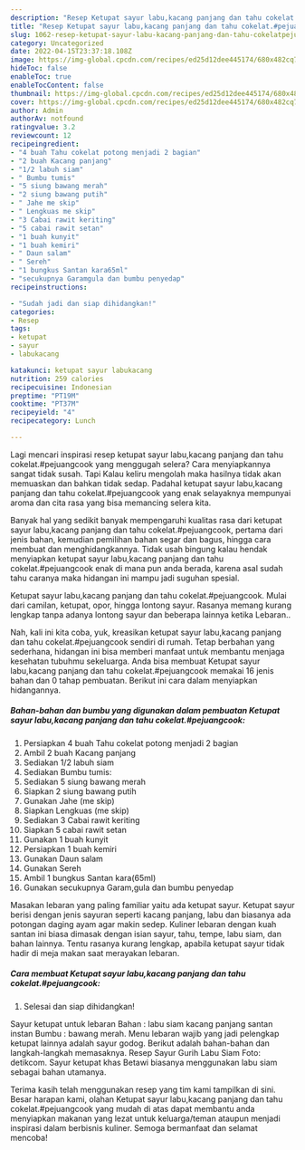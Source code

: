 ```yaml
---
description: "Resep Ketupat sayur labu,kacang panjang dan tahu cokelat.#pejuangcook yang Bikin Ngiler, Buat Buka Puasa}"
title: "Resep Ketupat sayur labu,kacang panjang dan tahu cokelat.#pejuangcook yang Bikin Ngiler, Buat Buka Puasa}"
slug: 1062-resep-ketupat-sayur-labu-kacang-panjang-dan-tahu-cokelatpejuangcook-yang-bikin-ngiler-buat-buka-puasa
category: Uncategorized
date: 2022-04-15T23:37:18.108Z
image: https://img-global.cpcdn.com/recipes/ed25d12dee445174/680x482cq70/ketupat-sayur-labukacang-panjang-dan-tahu-cokelatpejuangcook-foto-resep-utama.jpg
hideToc: false
enableToc: true
enableTocContent: false
thumbnail: https://img-global.cpcdn.com/recipes/ed25d12dee445174/680x482cq70/ketupat-sayur-labukacang-panjang-dan-tahu-cokelatpejuangcook-foto-resep-utama.jpg
cover: https://img-global.cpcdn.com/recipes/ed25d12dee445174/680x482cq70/ketupat-sayur-labukacang-panjang-dan-tahu-cokelatpejuangcook-foto-resep-utama.jpg
author: Admin
authorAv: notfound
ratingvalue: 3.2
reviewcount: 12
recipeingredient:
- "4 buah Tahu cokelat potong menjadi 2 bagian"
- "2 buah Kacang panjang"
- "1/2 labuh siam"
- " Bumbu tumis"
- "5 siung bawang merah"
- "2 siung bawang putih"
- " Jahe me skip"
- " Lengkuas me skip"
- "3 Cabai rawit keriting"
- "5 cabai rawit setan"
- "1 buah kunyit"
- "1 buah kemiri"
- " Daun salam"
- " Sereh"
- "1 bungkus Santan kara65ml"
- "secukupnya Garamgula dan bumbu penyedap"
recipeinstructions:

- "Sudah jadi dan siap dihidangkan!"
categories:
- Resep
tags:
- ketupat
- sayur
- labukacang

katakunci: ketupat sayur labukacang 
nutrition: 259 calories
recipecuisine: Indonesian
preptime: "PT19M"
cooktime: "PT37M"
recipeyield: "4"
recipecategory: Lunch

---
```



Lagi mencari inspirasi resep ketupat sayur labu,kacang panjang dan tahu cokelat.#pejuangcook yang menggugah selera? Cara menyiapkannya sangat tidak susah. Tapi Kalau keliru mengolah maka hasilnya tidak akan memuaskan dan bahkan tidak sedap. Padahal ketupat sayur labu,kacang panjang dan tahu cokelat.#pejuangcook yang enak selayaknya mempunyai aroma dan cita rasa yang bisa memancing selera kita.


Banyak hal yang sedikit banyak mempengaruhi kualitas rasa dari ketupat sayur labu,kacang panjang dan tahu cokelat.#pejuangcook, pertama dari jenis bahan, kemudian pemilihan bahan segar dan bagus, hingga cara membuat dan menghidangkannya. Tidak usah bingung kalau hendak menyiapkan ketupat sayur labu,kacang panjang dan tahu cokelat.#pejuangcook enak di mana pun anda berada, karena asal sudah tahu caranya maka hidangan ini mampu jadi suguhan spesial.

Ketupat sayur labu,kacang panjang dan tahu cokelat.#pejuangcook. Mulai dari camilan, ketupat, opor, hingga lontong sayur. Rasanya memang kurang lengkap tanpa adanya lontong sayur dan beberapa lainnya ketika Lebaran..


Nah, kali ini kita coba, yuk, kreasikan ketupat sayur labu,kacang panjang dan tahu cokelat.#pejuangcook sendiri di rumah. Tetap berbahan yang sederhana, hidangan ini bisa memberi manfaat untuk membantu menjaga kesehatan tubuhmu sekeluarga. Anda bisa membuat Ketupat sayur labu,kacang panjang dan tahu cokelat.#pejuangcook memakai 16 jenis bahan dan 0 tahap pembuatan. Berikut ini cara dalam menyiapkan hidangannya.

<!--inarticleads1-->

##### Bahan-bahan dan bumbu yang digunakan dalam pembuatan Ketupat sayur labu,kacang panjang dan tahu cokelat.#pejuangcook:

1. Persiapkan 4 buah Tahu cokelat potong menjadi 2 bagian
1. Ambil 2 buah Kacang panjang
1. Sediakan 1/2 labuh siam
1. Sediakan  Bumbu tumis:
1. Sediakan 5 siung bawang merah
1. Siapkan 2 siung bawang putih
1. Gunakan  Jahe (me skip)
1. Siapkan  Lengkuas (me skip)
1. Sediakan 3 Cabai rawit keriting
1. Siapkan 5 cabai rawit setan
1. Gunakan 1 buah kunyit
1. Persiapkan 1 buah kemiri
1. Gunakan  Daun salam
1. Gunakan  Sereh
1. Ambil 1 bungkus Santan kara(65ml)
1. Gunakan secukupnya Garam,gula dan bumbu penyedap


Masakan lebaran yang paling familiar yaitu ada ketupat sayur. Ketupat sayur berisi dengan jenis sayuran seperti kacang panjang, labu dan biasanya ada potongan daging ayam agar makin sedep. Kuliner lebaran dengan kuah santan ini biasa dimasak dengan isian sayur, tahu, tempe, labu siam, dan bahan lainnya. Tentu rasanya kurang lengkap, apabila ketupat sayur tidak hadir di meja makan saat merayakan lebaran. 

<!--inarticleads2-->

##### Cara membuat Ketupat sayur labu,kacang panjang dan tahu cokelat.#pejuangcook:


1. Selesai dan siap dihidangkan!

Sayur ketupat untuk lebaran Bahan : labu siam kacang panjang santan instan Bumbu : bawang merah. Menu lebaran wajib yang jadi pelengkap ketupat lainnya adalah sayur godog. Berikut adalah bahan-bahan dan langkah-langkah memasaknya. Resep Sayur Gurih Labu Siam Foto: detikcom. Sayur ketupat khas Betawi biasanya menggunakan labu siam sebagai bahan utamanya. 

Terima kasih telah menggunakan resep yang tim kami tampilkan di sini. Besar harapan kami, olahan Ketupat sayur labu,kacang panjang dan tahu cokelat.#pejuangcook yang mudah di atas dapat membantu anda menyiapkan makanan yang lezat untuk keluarga/teman ataupun menjadi inspirasi dalam berbisnis kuliner. Semoga bermanfaat dan selamat mencoba!
